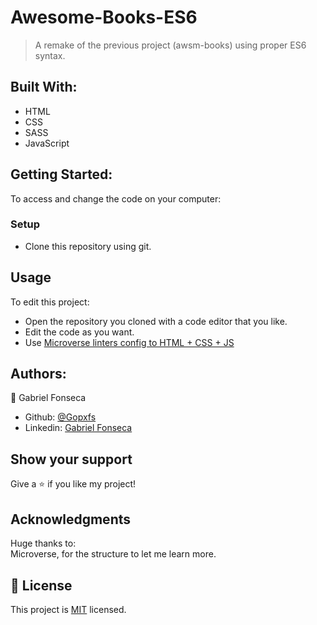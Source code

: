 # Awesome-Books-ES6
> A remake of the previous project (awsm-books) using proper ES6 syntax.

## Built With:
- HTML
- CSS
- SASS
- JavaScript

## Getting Started:
To access and change the code on your computer:
### Setup
- Clone this repository using git.
## Usage
To edit this project:
- Open the repository you cloned with a code editor that you like.
- Edit the code as you want.
- Use [Microverse linters config to HTML + CSS + JS](https://github.com/microverseinc/linters-config/tree/master/html-css-js) 

## Authors:
:bust_in_silhouette: Gabriel Fonseca
- Github: [@Gopxfs](https://github.com/Gopxfs)
- Linkedin: [Gabriel Fonseca](https://www.linkedin.com/in/gabriel-fonseca-sales-8bb64b236/)

## Show your support
Give a :star: if you like my project!

## Acknowledgments
Huge thanks to:<br>
Microverse, for the structure to let me learn more.

## :pencil: License
This project is [MIT](https://github.com/Gopxfs/Awesome-Books-ES6/blob/main/LICENSE) licensed.